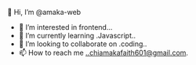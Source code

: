 👋 Hi, I’m @amaka-web
- 👀 I’m interested in frontend...
- 🌱 I’m currently learning .Javascript..
- 💞️ I’m looking to collaborate on .coding..
- 📫 How to reach me ..chiamakafaith601@gmail.com.

<!---
amaka-web/amaka-web is a ✨ special ✨ repository because its `README.md` (this file) appears on your GitHub profile.
You can click the Preview link to take a look at your changes.
--->
